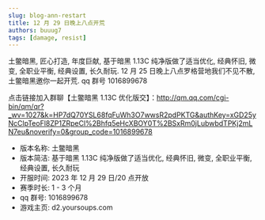 ```yaml
---
slug: blog-ann-restart
title: 12 月 29 日晚上八点开荒
authors: buuug7
tags: [damage, resist]
---
```


土鳖暗黑, 匠心打造, 年度巨献, 基于暗黑 1.13C 纯净版做了适当优化, 经典怀旧, 微变, 全职业平衡, 经典设置, 长久耐玩. 12 月 25 日晚上八点罗格营地我们不见不散, 土鳖暗黑邀你一起开荒. qq 群号 1016899678

点击链接加入群聊【土鳖暗黑 1.13C 优化版交】：http://qm.qq.com/cgi-bin/qm/qr?_wv=1027&k=HP7dQ70YSL68fqFuWh3O7wwsR2pdPKTG&authKey=xGD25yNcClpTeoFl8ZP1ZRpeCl%2Bhfq5eHcXBOY0T%2BSxRm0jLubwbdTPKj2mLN7eu&noverify=0&group_code=1016899678

- 版本名称: 土鳖暗黑
- 版本简洁: 基于暗黑 1.13C 纯净版做了适当优化, 经典怀旧, 微变, 全职业平衡, 经典设置, 长久耐玩
- 开服时间: 2023 年 12 月 29 日/20 点开放
- 赛季时长: 1 - 3 个月
- qq 群号: 1016899678
- 游戏主页: d2.yoursoups.com
